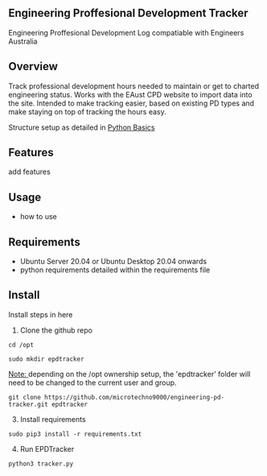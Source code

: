 ## Engineering Proffesional Development Tracker
Engineering Proffesional Development Log compatiable with Engineers Australia

## Overview
Track professional development hours needed to maintain or get to charted engineering status. Works with the EAust CPD website to import data into the site.
Intended to make tracking easier, based on existing PD types and make staying on top of tracking the hours easy.

Structure setup as detailed in [Python Basics](https://pythonbasics.org/flask-boilerplate/)

## Features

add features


## Usage

- how to use


## Requirements

- Ubuntu Server 20.04 or Ubuntu Desktop 20.04 onwards
- python requirements detailed within the requirements file


## Install

Install steps in here
1. Clone the github repo

`cd /opt`

`sudo mkdir epdtracker`

<u>Note: </u> depending on the /opt ownership setup, the 'epdtracker' folder will need to be changed to the current user and group.

`git clone https://github.com/microtechno9000/engineering-pd-tracker.git epdtracker`

3. Install requirements

`sudo pip3 install -r requirements.txt `

4. Run EPDTracker

`python3 tracker.py`
